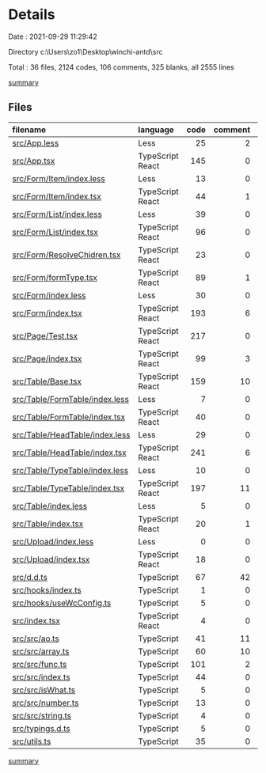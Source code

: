# Details

Date : 2021-09-29 11:29:42

Directory c:\Users\zo1\Desktop\winchi-antd\src

Total : 36 files,  2124 codes, 106 comments, 325 blanks, all 2555 lines

[summary](results.md)

## Files
| filename | language | code | comment | blank | total |
| :--- | :--- | ---: | ---: | ---: | ---: |
| [src/App.less](/src/App.less) | Less | 25 | 2 | 5 | 32 |
| [src/App.tsx](/src/App.tsx) | TypeScript React | 145 | 0 | 16 | 161 |
| [src/Form/Item/index.less](/src/Form/Item/index.less) | Less | 13 | 0 | 3 | 16 |
| [src/Form/Item/index.tsx](/src/Form/Item/index.tsx) | TypeScript React | 44 | 1 | 6 | 51 |
| [src/Form/List/index.less](/src/Form/List/index.less) | Less | 39 | 0 | 9 | 48 |
| [src/Form/List/index.tsx](/src/Form/List/index.tsx) | TypeScript React | 96 | 0 | 9 | 105 |
| [src/Form/ResolveChidren.tsx](/src/Form/ResolveChidren.tsx) | TypeScript React | 23 | 0 | 6 | 29 |
| [src/Form/formType.tsx](/src/Form/formType.tsx) | TypeScript React | 89 | 1 | 14 | 104 |
| [src/Form/index.less](/src/Form/index.less) | Less | 30 | 0 | 6 | 36 |
| [src/Form/index.tsx](/src/Form/index.tsx) | TypeScript React | 193 | 6 | 29 | 228 |
| [src/Page/Test.tsx](/src/Page/Test.tsx) | TypeScript React | 217 | 0 | 9 | 226 |
| [src/Page/index.tsx](/src/Page/index.tsx) | TypeScript React | 99 | 3 | 12 | 114 |
| [src/Table/Base.tsx](/src/Table/Base.tsx) | TypeScript React | 159 | 10 | 19 | 188 |
| [src/Table/FormTable/index.less](/src/Table/FormTable/index.less) | Less | 7 | 0 | 1 | 8 |
| [src/Table/FormTable/index.tsx](/src/Table/FormTable/index.tsx) | TypeScript React | 40 | 0 | 6 | 46 |
| [src/Table/HeadTable/index.less](/src/Table/HeadTable/index.less) | Less | 29 | 0 | 7 | 36 |
| [src/Table/HeadTable/index.tsx](/src/Table/HeadTable/index.tsx) | TypeScript React | 241 | 6 | 33 | 280 |
| [src/Table/TypeTable/index.less](/src/Table/TypeTable/index.less) | Less | 10 | 0 | 2 | 12 |
| [src/Table/TypeTable/index.tsx](/src/Table/TypeTable/index.tsx) | TypeScript React | 197 | 11 | 19 | 227 |
| [src/Table/index.less](/src/Table/index.less) | Less | 5 | 0 | 1 | 6 |
| [src/Table/index.tsx](/src/Table/index.tsx) | TypeScript React | 20 | 1 | 11 | 32 |
| [src/Upload/index.less](/src/Upload/index.less) | Less | 0 | 0 | 1 | 1 |
| [src/Upload/index.tsx](/src/Upload/index.tsx) | TypeScript React | 18 | 0 | 7 | 25 |
| [src/d.d.ts](/src/d.d.ts) | TypeScript | 67 | 42 | 13 | 122 |
| [src/hooks/index.ts](/src/hooks/index.ts) | TypeScript | 1 | 0 | 0 | 1 |
| [src/hooks/useWcConfig.ts](/src/hooks/useWcConfig.ts) | TypeScript | 5 | 0 | 1 | 6 |
| [src/index.tsx](/src/index.tsx) | TypeScript React | 4 | 0 | 2 | 6 |
| [src/src/ao.ts](/src/src/ao.ts) | TypeScript | 41 | 11 | 11 | 63 |
| [src/src/array.ts](/src/src/array.ts) | TypeScript | 60 | 10 | 16 | 86 |
| [src/src/func.ts](/src/src/func.ts) | TypeScript | 101 | 2 | 23 | 126 |
| [src/src/index.ts](/src/src/index.ts) | TypeScript | 44 | 0 | 10 | 54 |
| [src/src/isWhat.ts](/src/src/isWhat.ts) | TypeScript | 5 | 0 | 4 | 9 |
| [src/src/number.ts](/src/src/number.ts) | TypeScript | 13 | 0 | 3 | 16 |
| [src/src/string.ts](/src/src/string.ts) | TypeScript | 4 | 0 | 4 | 8 |
| [src/typings.d.ts](/src/typings.d.ts) | TypeScript | 5 | 0 | 1 | 6 |
| [src/utils.ts](/src/utils.ts) | TypeScript | 35 | 0 | 6 | 41 |

[summary](results.md)